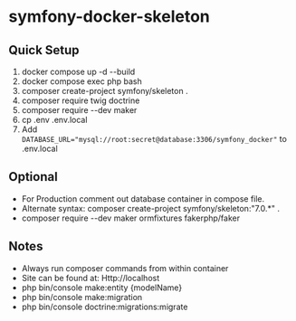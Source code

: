 # symfony-docker-skeleton

## Quick Setup
1. docker compose up -d --build
1. docker compose exec php bash
1. composer create-project symfony/skeleton .
1. composer require twig doctrine
1. composer require --dev maker
1. cp .env .env.local
1. Add ```DATABASE_URL="mysql://root:secret@database:3306/symfony_docker"``` to .env.local

## Optional 
- For Production comment out database container in compose file.
- Alternate syntax: composer create-project symfony/skeleton:"7.0.*" .
- composer require --dev maker ormfixtures fakerphp/faker

## Notes
- Always run composer commands from within container
- Site can be found at: Http://localhost
- php bin/console make:entity {modelName}
- php bin/console make:migration
- php bin/console doctrine:migrations:migrate